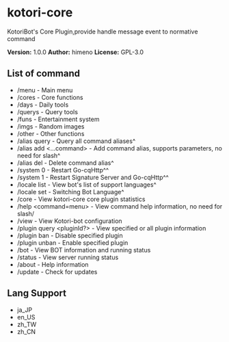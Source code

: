 # kotori-core

KotoriBot's Core Plugin,provide handle message event to normative command

**Version:** 1.0.0
**Author:** himeno
**License:** GPL-3.0

## List of command

-   /menu - Main menu
-   /cores - Core functions
-   /days - Daily tools
-   /querys - Query tools
-   /funs - Entertainment system
-   /imgs - Random images
-   /other - Other functions
-   /alias query - Query all command aliases^
-   /alias add <alias> <...command> - Add command alias, supports parameters, no need for slash^
-   /alias del <alias> - Delete command alias^
-   /system 0 - Restart Go-cqHttp^^
-   /system 1 - Restart Signature Server and Go-cqHttp^^
-   /locale list - View bot's list of support languages^
-   /locale set <locales> - Switching Bot Language^
-   /core - View kotori-core core plugin statistics
-   /help <command=menu> - View command help information, no need for slash/
-   /view - View Kotori-bot configuration
-   /plugin query <pluginId?> - View specified or all plugin information
-   /plugin ban <pluginId> - Disable specified plugin
-   /plugin unban <pluginId> - Enable specified plugin
-   /bot - View BOT information and running status
-   /status - View server running status
-   /about - Help information
-   /update - Check for updates

## Lang Support

-   ja_JP
-   en_US
-   zh_TW
-   zh_CN

